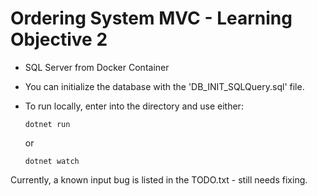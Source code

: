 ﻿# Ordering System MVC - Learning Objective 2

  - SQL Server from Docker Container

  - You can initialize the database with the 'DB_INIT_SQLQuery.sql' file.

  - To run locally, enter into the directory and use either:

      ```dotnet run```

    or

      ```dotnet watch```


Currently, a known input bug is listed in the TODO.txt - still needs fixing.
